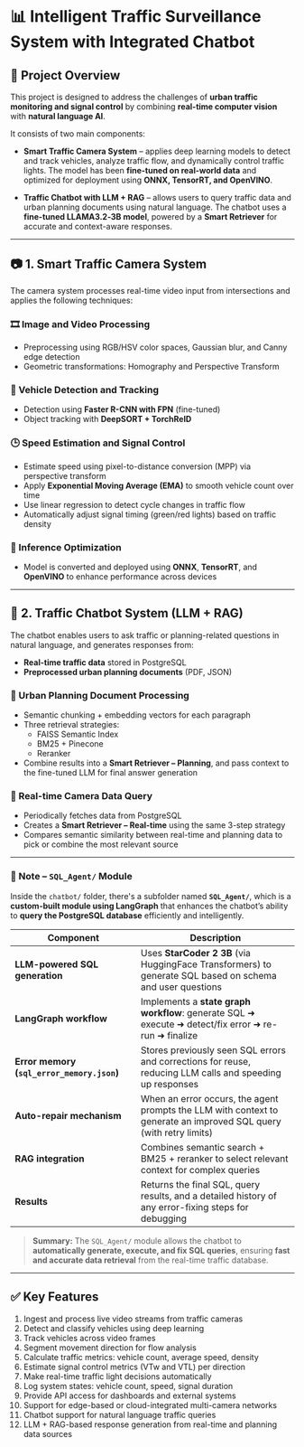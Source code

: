 # 📊 Intelligent Traffic Surveillance System with Integrated Chatbot

## 📌 Project Overview

This project is designed to address the challenges of **urban traffic monitoring and signal control** by combining **real-time computer vision** with **natural language AI**.

It consists of two main components:

- **Smart Traffic Camera System** – applies deep learning models to detect and track vehicles, analyze traffic flow, and dynamically control traffic lights. The model has been **fine-tuned on real-world data** and optimized for deployment using **ONNX, TensorRT, and OpenVINO**.

- **Traffic Chatbot with LLM + RAG** – allows users to query traffic data and urban planning documents using natural language. The chatbot uses a **fine-tuned LLAMA3.2‑3B model**, powered by a **Smart Retriever** for accurate and context-aware responses.

---

## 📷 1. Smart Traffic Camera System

The camera system processes real-time video input from intersections and applies the following techniques:

### 🎞️ Image and Video Processing
- Preprocessing using RGB/HSV color spaces, Gaussian blur, and Canny edge detection
- Geometric transformations: Homography and Perspective Transform

### 🧠 Vehicle Detection and Tracking
- Detection using **Faster R-CNN with FPN** (fine-tuned)
- Object tracking with **DeepSORT + TorchReID**

### 🕒 Speed Estimation and Signal Control
- Estimate speed using pixel-to-distance conversion (MPP) via perspective transform
- Apply **Exponential Moving Average (EMA)** to smooth vehicle count over time
- Use linear regression to detect cycle changes in traffic flow
- Automatically adjust signal timing (green/red lights) based on traffic density

### 🚀 Inference Optimization
- Model is converted and deployed using **ONNX**, **TensorRT**, and **OpenVINO** to enhance performance across devices

---

## 💬 2. Traffic Chatbot System (LLM + RAG)

The chatbot enables users to ask traffic or planning-related questions in natural language, and generates responses from:

- **Real-time traffic data** stored in PostgreSQL
- **Preprocessed urban planning documents** (PDF, JSON)

### 🧠 Urban Planning Document Processing
- Semantic chunking + embedding vectors for each paragraph
- Three retrieval strategies:
  - FAISS Semantic Index
  - BM25 + Pinecone
  - Reranker
- Combine results into a **Smart Retriever – Planning**, and pass context to the fine-tuned LLM for final answer generation

### 📡 Real-time Camera Data Query
- Periodically fetches data from PostgreSQL
- Creates a **Smart Retriever – Real-time** using the same 3-step strategy
- Compares semantic similarity between real-time and planning data to pick or combine the most relevant source

---

### 🔔 Note – `SQL_Agent/` Module

Inside the `chatbot/` folder, there's a subfolder named **`SQL_Agent/`**, which is a **custom-built module using LangGraph** that enhances the chatbot’s ability to **query the PostgreSQL database** efficiently and intelligently.

| **Component** | **Description** |
|---------------|------------------|
| **LLM-powered SQL generation** | Uses **StarCoder 2 3B** (via HuggingFace Transformers) to generate SQL based on schema and user questions |
| **LangGraph workflow** | Implements a **state graph workflow**: generate SQL ➜ execute ➜ detect/fix error ➜ re-run ➜ finalize |
| **Error memory (`sql_error_memory.json`)** | Stores previously seen SQL errors and corrections for reuse, reducing LLM calls and speeding up responses |
| **Auto-repair mechanism** | When an error occurs, the agent prompts the LLM with context to generate an improved SQL query (with retry limits) |
| **RAG integration** | Combines semantic search + BM25 + reranker to select relevant context for complex queries |
| **Results** | Returns the final SQL, query results, and a detailed history of any error-fixing steps for debugging |

> **Summary:** The `SQL_Agent/` module allows the chatbot to **automatically generate, execute, and fix SQL queries**, ensuring **fast and accurate data retrieval** from the real-time traffic database.

---

## ✅ Key Features

1. Ingest and process live video streams from traffic cameras  
2. Detect and classify vehicles using deep learning  
3. Track vehicles across video frames  
4. Segment movement direction for flow analysis  
5. Calculate traffic metrics: vehicle count, average speed, density  
6. Estimate signal control metrics (VTw and VTL) per direction  
7. Make real-time traffic light decisions automatically  
8. Log system states: vehicle count, speed, signal duration  
9. Provide API access for dashboards and external systems  
10. Support for edge-based or cloud-integrated multi-camera networks  
11. Chatbot support for natural language traffic queries  
12. LLM + RAG-based response generation from real-time and planning data sources  
